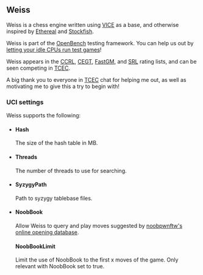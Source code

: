 ## Weiss
Weiss is a chess engine written using [VICE](https://www.youtube.com/watch?v=bGAfaepBco4&list=PLZ1QII7yudbc-Ky058TEaOstZHVbT-2hg) as a base, and otherwise inspired by [Ethereal](https://github.com/AndyGrant/Ethereal) and [Stockfish](https://stockfishchess.org/).

Weiss is part of the [OpenBench](http://chess.grantnet.us/index/) testing framework. You can help us out by [letting your idle CPUs run test games](https://github.com/AndyGrant/OpenBench/)!

Weiss appears in the [CCRL](https://ccrl.chessdom.com/ccrl/404/cgi/compare_engines.cgi?family=Weiss), [CEGT](http://www.cegt.net/40_4_Ratinglist/40_4_single/rangliste.html), [FastGM](http://www.fastgm.de/60-0.60.html), and [SRL](http://rebel13.nl/download/speedy-rating-list.html) rating lists, and can be seen competing in [TCEC](https://tcec-chess.com).

A big thank you to everyone in [TCEC](https://www.twitch.tv/tcec_chess_tv) chat for helping me out, as well as motivating me to give this a try to begin with!

### UCI settings

Weiss supports the following:

* #### Hash
  The size of the hash table in MB.

* #### Threads
  The number of threads to use for searching.

* #### SyzygyPath
  Path to syzygy tablebase files.

* #### NoobBook
  Allow Weiss to query and play moves suggested by [noobpwnftw's online opening database](https://www.chessdb.cn/queryc_en/).
  
  #### NoobBookLimit
  Limit the use of NoobBook to the first x moves of the game. Only relevant with NoobBook set to true.
